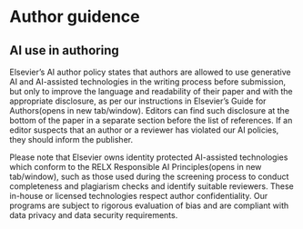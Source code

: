 # Author guidence

## AI use in authoring

Elsevier’s AI author policy states that authors are allowed to use generative AI and AI-assisted technologies in the writing process before submission, but only to improve the language and readability of their paper and with the appropriate disclosure, as per our instructions in Elsevier’s Guide for Authors(opens in new tab/window). Editors can find such disclosure at the bottom of the paper in a separate section before the list of references. If an editor suspects that an author or a reviewer has violated our AI policies, they should inform the publisher.

Please note that Elsevier owns identity protected AI-assisted technologies which conform to the RELX Responsible AI Principles(opens in new tab/window), such as those used during the screening process to conduct completeness and plagiarism checks and identify suitable reviewers. These in-house or licensed technologies respect author confidentiality. Our programs are subject to rigorous evaluation of bias and are compliant with data privacy and data security requirements.